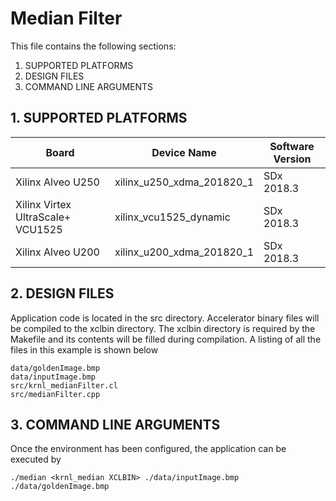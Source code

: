 Median Filter
======================

This file contains the following sections:

1. SUPPORTED PLATFORMS
2. DESIGN FILES
3. COMMAND LINE ARGUMENTS


## 1. SUPPORTED PLATFORMS
Board | Device Name | Software Version
------|-------------|-----------------
Xilinx Alveo U250|xilinx_u250_xdma_201820_1|SDx 2018.3
Xilinx Virtex UltraScale+ VCU1525|xilinx_vcu1525_dynamic|SDx 2018.3
Xilinx Alveo U200|xilinx_u200_xdma_201820_1|SDx 2018.3


## 2. DESIGN FILES
Application code is located in the src directory. Accelerator binary files will be compiled to the xclbin directory. The xclbin directory is required by the Makefile and its contents will be filled during compilation. A listing of all the files in this example is shown below

```
data/goldenImage.bmp
data/inputImage.bmp
src/krnl_medianFilter.cl
src/medianFilter.cpp
```

## 3. COMMAND LINE ARGUMENTS
Once the environment has been configured, the application can be executed by
```
./median <krnl_median XCLBIN> ./data/inputImage.bmp ./data/goldenImage.bmp
```

